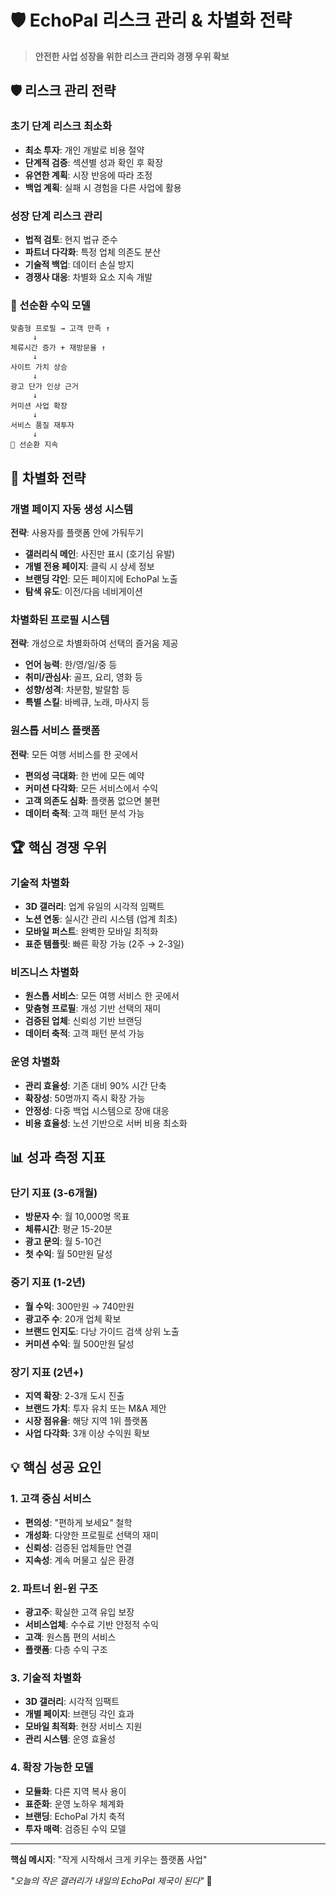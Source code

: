 # 🛡️ EchoPal 리스크 관리 & 차별화 전략
> **안전한 사업 성장을 위한 리스크 관리와 경쟁 우위 확보**

## 🛡️ **리스크 관리 전략**

### **초기 단계 리스크 최소화**
- **최소 투자**: 개인 개발로 비용 절약
- **단계적 검증**: 섹션별 성과 확인 후 확장
- **유연한 계획**: 시장 반응에 따라 조정
- **백업 계획**: 실패 시 경험을 다른 사업에 활용

### **성장 단계 리스크 관리**
- **법적 검토**: 현지 법규 준수
- **파트너 다각화**: 특정 업체 의존도 분산
- **기술적 백업**: 데이터 손실 방지
- **경쟁사 대응**: 차별화 요소 지속 개발

### **🔄 선순환 수익 모델**
```
맞춤형 프로필 → 고객 만족 ↑
     ↓
체류시간 증가 + 재방문율 ↑
     ↓
사이트 가치 상승
     ↓
광고 단가 인상 근거
     ↓
커미션 사업 확장
     ↓
서비스 품질 재투자
     ↓
🔄 선순환 지속
```

## 🎯 **차별화 전략**

### **개별 페이지 자동 생성 시스템**
**전략**: 사용자를 플랫폼 안에 가둬두기
- **갤러리식 메인**: 사진만 표시 (호기심 유발)
- **개별 전용 페이지**: 클릭 시 상세 정보
- **브랜딩 각인**: 모든 페이지에 EchoPal 노출
- **탐색 유도**: 이전/다음 네비게이션

### **차별화된 프로필 시스템**
**전략**: 개성으로 차별화하여 선택의 즐거움 제공
- **언어 능력**: 한/영/일/중 등
- **취미/관심사**: 골프, 요리, 영화 등
- **성향/성격**: 차분함, 발랄함 등
- **특별 스킬**: 바베큐, 노래, 마사지 등

### **원스톱 서비스 플랫폼**
**전략**: 모든 여행 서비스를 한 곳에서
- **편의성 극대화**: 한 번에 모든 예약
- **커미션 다각화**: 모든 서비스에서 수익
- **고객 의존도 심화**: 플랫폼 없으면 불편
- **데이터 축적**: 고객 패턴 분석 가능

## 🏆 **핵심 경쟁 우위**

### **기술적 차별화**
- **3D 갤러리**: 업계 유일의 시각적 임팩트
- **노션 연동**: 실시간 관리 시스템 (업계 최초)
- **모바일 퍼스트**: 완벽한 모바일 최적화
- **표준 템플릿**: 빠른 확장 가능 (2주 → 2-3일)

### **비즈니스 차별화**
- **원스톱 서비스**: 모든 여행 서비스 한 곳에서
- **맞춤형 프로필**: 개성 기반 선택의 재미
- **검증된 업체**: 신뢰성 기반 브랜딩
- **데이터 축적**: 고객 패턴 분석 가능

### **운영 차별화**
- **관리 효율성**: 기존 대비 90% 시간 단축
- **확장성**: 50명까지 즉시 확장 가능
- **안정성**: 다중 백업 시스템으로 장애 대응
- **비용 효율성**: 노션 기반으로 서버 비용 최소화

## 📊 **성과 측정 지표**

### **단기 지표 (3-6개월)**
- **방문자 수**: 월 10,000명 목표
- **체류시간**: 평균 15-20분
- **광고 문의**: 월 5-10건
- **첫 수익**: 월 50만원 달성

### **중기 지표 (1-2년)**
- **월 수익**: 300만원 → 740만원
- **광고주 수**: 20개 업체 확보
- **브랜드 인지도**: 다낭 가이드 검색 상위 노출
- **커미션 수익**: 월 500만원 달성

### **장기 지표 (2년+)**
- **지역 확장**: 2-3개 도시 진출
- **브랜드 가치**: 투자 유치 또는 M&A 제안
- **시장 점유율**: 해당 지역 1위 플랫폼
- **사업 다각화**: 3개 이상 수익원 확보

## 💡 **핵심 성공 요인**

### **1. 고객 중심 서비스**
- **편의성**: "편하게 보세요" 철학
- **개성화**: 다양한 프로필로 선택의 재미
- **신뢰성**: 검증된 업체들만 연결
- **지속성**: 계속 머물고 싶은 환경

### **2. 파트너 윈-윈 구조**
- **광고주**: 확실한 고객 유입 보장
- **서비스업체**: 수수료 기반 안정적 수익
- **고객**: 원스톱 편의 서비스
- **플랫폼**: 다층 수익 구조

### **3. 기술적 차별화**
- **3D 갤러리**: 시각적 임팩트
- **개별 페이지**: 브랜딩 각인 효과
- **모바일 최적화**: 현장 서비스 지원
- **관리 시스템**: 운영 효율성

### **4. 확장 가능한 모델**
- **모듈화**: 다른 지역 복사 용이
- **표준화**: 운영 노하우 체계화
- **브랜딩**: EchoPal 가치 축적
- **투자 매력**: 검증된 수익 모델

---

**핵심 메시지**: "작게 시작해서 크게 키우는 플랫폼 사업"

*"오늘의 작은 갤러리가 내일의 EchoPal 제국이 된다"* 🌟
